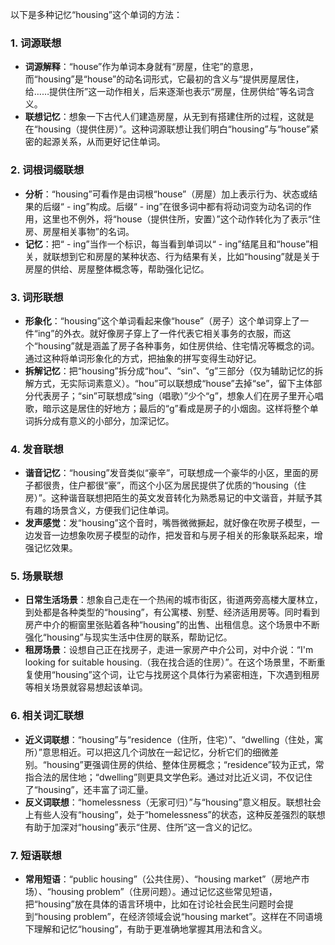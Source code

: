 以下是多种记忆“housing”这个单词的方法：

### 1. 词源联想
 - **词源解释**：“house”作为单词本身就有“房屋，住宅”的意思，而“housing”是“house”的动名词形式，它最初的含义与“提供房屋居住，给……提供住所”这一动作相关，后来逐渐也表示“房屋，住房供给”等名词含义。
 - **联想记忆**：想象一下古代人们建造房屋，从无到有搭建住所的过程，这就是在“housing（提供住房）”。这种词源联想让我们明白“housing”与“house”紧密的起源关系，从而更好记住单词。

### 2. 词根词缀联想
 - **分析**：“housing”可看作是由词根“house”（房屋）加上表示行为、状态或结果的后缀“ - ing”构成。后缀“ - ing”在很多词中都有将动词变为动名词的作用，这里也不例外，将“house（提供住所，安置）”这个动作转化为了表示“住房、房屋相关事物”的名词。
 - **记忆**：把“ - ing”当作一个标识，每当看到单词以“ - ing”结尾且和“house”相关，就联想到它和房屋的某种状态、行为结果有关，比如“housing”就是关于房屋的供给、房屋整体概念等，帮助强化记忆。

### 3. 词形联想
 - **形象化**：“housing”这个单词看起来像“house”（房子）这个单词穿上了一件“ing”的外衣。就好像房子穿上了一件代表它相关事务的衣服，而这个“housing”就是涵盖了房子各种事务，如住房供给、住宅情况等概念的词。通过这种将单词形象化的方式，把抽象的拼写变得生动好记。
 - **拆解记忆**：把“housing”拆分成“hou”、“sin”、“g”三部分（仅为辅助记忆的拆解方式，无实际词素意义）。“hou”可以联想成“house”去掉“se”，留下主体部分代表房子；“sin”可联想成“sing（唱歌）”少个“g”，想象人们在房子里开心唱歌，暗示这是居住的好地方；最后的“g”看成是房子的小烟囱。这样将整个单词拆分成有意义的小部分，加深记忆。

### 4. 发音联想
 - **谐音记忆**：“housing”发音类似“豪辛”，可联想成一个豪华的小区，里面的房子都很贵，住户都很“豪”，而这个小区为居民提供了优质的“housing（住房）”。这种谐音联想把陌生的英文发音转化为熟悉易记的中文谐音，并赋予其有趣的场景含义，方便我们记住单词。
 - **发声感觉**：发“housing”这个音时，嘴唇微微撅起，就好像在吹房子模型，一边发音一边想象吹房子模型的动作，把发音和与房子相关的形象联系起来，增强记忆效果。

### 5. 场景联想
 - **日常生活场景**：想象自己走在一个热闹的城市街区，街道两旁高楼大厦林立，到处都是各种类型的“housing”，有公寓楼、别墅、经济适用房等。同时看到房产中介的橱窗里张贴着各种“housing”的出售、出租信息。这个场景中不断强化“housing”与现实生活中住房的联系，帮助记忆。
 - **租房场景**：设想自己正在找房子，走进一家房产中介公司，对中介说：“I'm looking for suitable housing.（我在找合适的住房）”。在这个场景里，不断重复使用“housing”这个词，让它与找房这个具体行为紧密相连，下次遇到租房等相关场景就容易想起该单词。

### 6. 相关词汇联想
 - **近义词联想**：“housing”与“residence（住所，住宅）”、“dwelling（住处，寓所）”意思相近。可以把这几个词放在一起记忆，分析它们的细微差别。“housing”更强调住房的供给、整体住房概念；“residence”较为正式，常指合法的居住地；“dwelling”则更具文学色彩。通过对比近义词，不仅记住了“housing”，还丰富了词汇量。
 - **反义词联想**：“homelessness（无家可归）”与“housing”意义相反。联想社会上有些人没有“housing”，处于“homelessness”的状态，这种反差强烈的联想有助于加深对“housing”表示“住房、住所”这一含义的记忆。

### 7. 短语联想
 - **常用短语**：“public housing”（公共住房）、“housing market”（房地产市场）、“housing problem”（住房问题）。通过记忆这些常见短语，把“housing”放在具体的语言环境中，比如在讨论社会民生问题时会提到“housing problem”，在经济领域会说“housing market”。这样在不同语境下理解和记忆“housing”，有助于更准确地掌握其用法和含义。 